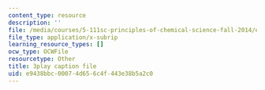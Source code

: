 ```yaml
---
content_type: resource
description: ''
file: /media/courses/5-111sc-principles-of-chemical-science-fall-2014/e9438bbc00074d656c4f443e38b5a2c0_htRqniQFm5g.srt
file_type: application/x-subrip
learning_resource_types: []
ocw_type: OCWFile
resourcetype: Other
title: 3play caption file
uid: e9438bbc-0007-4d65-6c4f-443e38b5a2c0
---
```

